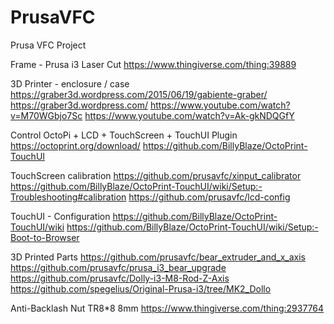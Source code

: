 # PrusaVFC
Prusa VFC Project

Frame - Prusa i3 Laser Cut
https://www.thingiverse.com/thing:39889

3D Printer - enclosure / case
https://graber3d.wordpress.com/2015/06/19/gabiente-graber/
https://graber3d.wordpress.com/
https://www.youtube.com/watch?v=M70WGbjo7Sc
https://www.youtube.com/watch?v=Ak-gkNDQGfY

Control
OctoPi + LCD + TouchScreen + TouchUI Plugin
https://octoprint.org/download/
https://github.com/BillyBlaze/OctoPrint-TouchUI

TouchScreen calibration
https://github.com/prusavfc/xinput_calibrator
https://github.com/BillyBlaze/OctoPrint-TouchUI/wiki/Setup:-Troubleshooting#calibration
https://github.com/prusavfc/lcd-config

TouchUI - Configuration
https://github.com/BillyBlaze/OctoPrint-TouchUI/wiki
https://github.com/BillyBlaze/OctoPrint-TouchUI/wiki/Setup:-Boot-to-Browser

3D Printed Parts
https://github.com/prusavfc/bear_extruder_and_x_axis
https://github.com/prusavfc/prusa_i3_bear_upgrade
https://github.com/prusavfc/Dolly-i3-M8-Rod-Z-Axis
https://github.com/spegelius/Original-Prusa-i3/tree/MK2_Dollo

Anti-Backlash Nut TR8*8 8mm
https://www.thingiverse.com/thing:2937764
